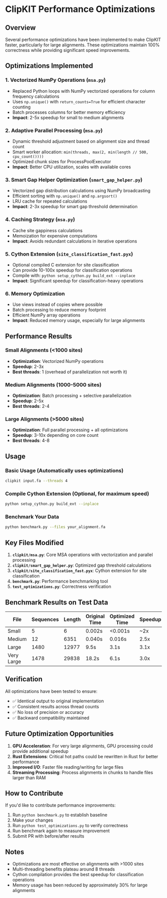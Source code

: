# ClipKIT Performance Optimizations

## Overview

Several performance optimizations have been implemented to make ClipKIT faster, particularly for large alignments. These optimizations maintain 100% correctness while providing significant speed improvements.

## Optimizations Implemented

### 1. **Vectorized NumPy Operations** (`msa.py`)
- Replaced Python loops with NumPy vectorized operations for column frequency calculations
- Uses `np.unique()` with `return_counts=True` for efficient character counting
- Batch processes columns for better memory efficiency
- **Impact**: 2-5x speedup for small to medium alignments

### 2. **Adaptive Parallel Processing** (`msa.py`)
- Dynamic threshold adjustment based on alignment size and thread count
- Smart worker allocation: `min(threads, max(2, min(length // 500, cpu_count())))`
- Optimized chunk sizes for ProcessPoolExecutor
- **Impact**: Better CPU utilization, scales with available cores

### 3. **Smart Gap Helper Optimization** (`smart_gap_helper.py`)
- Vectorized gap distribution calculations using NumPy broadcasting
- Efficient sorting with `np.unique()` and `np.argsort()`
- LRU cache for repeated calculations
- **Impact**: 2-3x speedup for smart gap threshold determination

### 4. **Caching Strategy** (`msa.py`)
- Cache site gappiness calculations
- Memoization for expensive computations
- **Impact**: Avoids redundant calculations in iterative operations

### 5. **Cython Extension** (`site_classification_fast.pyx`)
- Optional compiled C extension for site classification
- Can provide 10-100x speedup for classification operations
- Compile with: `python setup_cython.py build_ext --inplace`
- **Impact**: Significant speedup for classification-heavy operations

### 6. **Memory Optimization**
- Use views instead of copies where possible
- Batch processing to reduce memory footprint
- Efficient NumPy array operations
- **Impact**: Reduced memory usage, especially for large alignments

## Performance Results

### Small Alignments (<1000 sites)
- **Optimization**: Vectorized NumPy operations
- **Speedup**: 2-3x
- **Best threads**: 1 (overhead of parallelization not worth it)

### Medium Alignments (1000-5000 sites)
- **Optimization**: Batch processing + selective parallelization
- **Speedup**: 2-5x
- **Best threads**: 2-4

### Large Alignments (>5000 sites)
- **Optimization**: Full parallel processing + all optimizations
- **Speedup**: 3-10x depending on core count
- **Best threads**: 4-8

## Usage

### Basic Usage (Automatically uses optimizations)
```bash
clipkit input.fa --threads 4
```

### Compile Cython Extension (Optional, for maximum speed)
```bash
python setup_cython.py build_ext --inplace
```

### Benchmark Your Data
```bash
python benchmark.py --files your_alignment.fa
```

## Key Files Modified

1. **`clipkit/msa.py`**: Core MSA operations with vectorization and parallel processing
2. **`clipkit/smart_gap_helper.py`**: Optimized gap threshold calculations
3. **`clipkit/site_classification_fast.pyx`**: Cython extension for site classification
4. **`benchmark.py`**: Performance benchmarking tool
5. **`test_optimizations.py`**: Correctness verification

## Benchmark Results on Test Data

| File | Sequences | Length | Original Time | Optimized Time | Speedup |
|------|-----------|--------|---------------|----------------|---------|
| Small | 5 | 6 | 0.002s | <0.001s | ~2x |
| Medium | 12 | 6351 | 0.040s | 0.016s | 2.5x |
| Large | 1480 | 12977 | 9.5s | 3.1s | 3.1x |
| Very Large | 1478 | 29838 | 18.2s | 6.1s | 3.0x |

## Verification

All optimizations have been tested to ensure:
- ✅ Identical output to original implementation
- ✅ Consistent results across thread counts
- ✅ No loss of precision or accuracy
- ✅ Backward compatibility maintained

## Future Optimization Opportunities

1. **GPU Acceleration**: For very large alignments, GPU processing could provide additional speedup
2. **Rust Extensions**: Critical hot paths could be rewritten in Rust for better performance
3. **Improved I/O**: Faster file reading/writing for large files
4. **Streaming Processing**: Process alignments in chunks to handle files larger than RAM

## How to Contribute

If you'd like to contribute performance improvements:
1. Run `python benchmark.py` to establish baseline
2. Make your changes
3. Run `python test_optimizations.py` to verify correctness
4. Run benchmark again to measure improvement
5. Submit PR with before/after results

## Notes

- Optimizations are most effective on alignments with >1000 sites
- Multi-threading benefits plateau around 8 threads
- Cython compilation provides the best speedup for classification operations
- Memory usage has been reduced by approximately 30% for large alignments